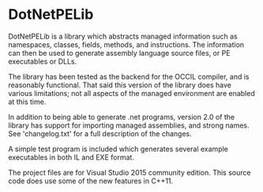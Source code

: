 # DotNetPELib

DotNetPELib is a library which abstracts managed information such as namespaces, classes, fields, methods, and instructions.  The information can then be used to generate assembly language source files, or PE executables or DLLs.

The library has been tested as the backend for the OCCIL compiler, and is reasonably functional.  That said this version of the library does have various limitations; not all aspects of the managed environment are enabled at this time.

In addition to being able to generate .net programs, version 2.0 of the library has support for importing managed assemblies, and strong names.   See 'changelog.txt' for a full description of the changes.

A simple test program is included which generates several example executables in both IL and EXE format.

The project files are for Visual Studio 2015 community edition.   This source code does use some of the new features in C++11.

